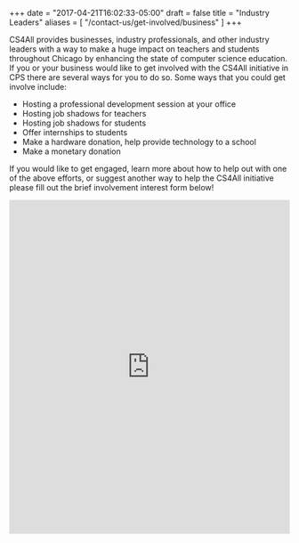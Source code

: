 +++
date = "2017-04-21T16:02:33-05:00"
draft = false
title = "Industry Leaders"
aliases = [
	"/contact-us/get-involved/business"
]
+++

CS4All provides businesses, industry professionals, and other industry leaders with a way to make a huge impact on teachers and students throughout Chicago by enhancing the state of computer science education. If you or your business would like to get involved with the CS4All initiative in CPS there are several ways for you to do so. Some ways that you could get involve include:

* Hosting a professional development session at your office
* Hosting job shadows for teachers
* Hosting job shadows for students
* Offer internships to students
* Make a hardware donation, help provide technology to a school  
* Make a monetary donation

If you would like to get engaged, learn more about how to help out with one of the above efforts, or suggest another way to help the CS4All initiative please fill out the brief involvement interest form below!

<iframe src="http://docs.google.com/forms/viewform?bc=transparent&amp;embedded=true&amp;f=%2522Open%2BSans%2522%252C%2Bsans-serif&amp;hl=en&amp;htc=%2523eeeeee&amp;id=1MTiTd0vnejyv08LMP04fs-VbR7wmbRuv4MYPsXUUHtw&amp;lc=%2523298cca&amp;pli=1&amp;tc=%2523616161&amp;ttl=0" width="100%" height="600" title="CS4All Involvement Interest Form" allowtransparency="true" frameborder="0" marginheight="0" marginwidth="0" id="667416901"> </iframe>